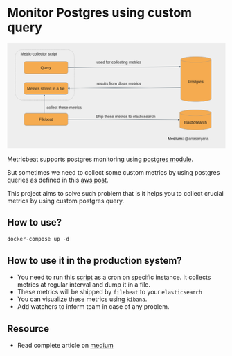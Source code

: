 # Monitor Postgres using custom query

![Monitor Postgres](./monitor-postgres-db-basic-workflow.png)

Metricbeat supports postgres monitoring using [postgres module](https://www.elastic.co/guide/en/beats/metricbeat/current/metricbeat-module-postgresql.html).

But sometimes we need to collect some custom metrics by using postgres queries as defined in this [aws post](https://aws.amazon.com/blogs/database/understanding-autovacuum-in-amazon-rds-for-postgresql-environments/).

This project aims to solve such problem that is it helps you to collect crucial metrics by using custom postgres query.

## How to use?
```
docker-compose up -d
```

## How to use it in the production system?
- You need to run this [script](db-metric-collector.sh) as a cron on specific instance. It collects metrics at regular
interval and dump it in a file.
- These metrics will be shipped by `filebeat` to your `elasticsearch`
- You can visualize these metrics using `kibana`.
- Add watchers to inform team in case of any problem.

## Resource
- Read complete article on [medium](https://medium.com/@anasanjaria/monitor-postgres-performance-using-custom-queries-1c06a766969b)
